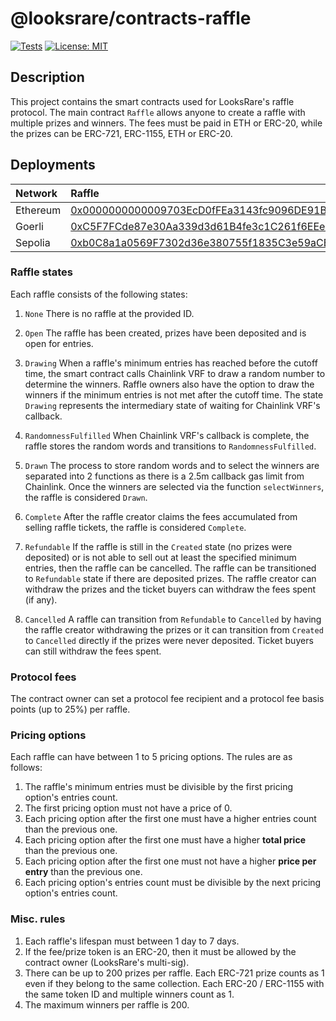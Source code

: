 # @looksrare/contracts-raffle

[![Tests](https://github.com/LooksRare/contracts-raffle/actions/workflows/tests.yaml/badge.svg)](https://github.com/LooksRare/contracts-raffle/actions/workflows/tests.yaml)
[![License: MIT](https://img.shields.io/badge/License-MIT-blue.svg)](https://opensource.org/licenses/MIT)

## Description

This project contains the smart contracts used for LooksRare's raffle protocol. The main contract `Raffle`
allows anyone to create a raffle with multiple prizes and winners. The fees must be paid in ETH or ERC-20, while
the prizes can be ERC-721, ERC-1155, ETH or ERC-20.

## Deployments

| Network  | Raffle                                                                                                                             | RaffleV2                                                                                                                           |
| :------- | :--------------------------------------------------------------------------------------------------------------------------------- | :--------------------------------------------------------------------------------------------------------------------------------- |
| Ethereum | [0x0000000000009703EcD0fFEa3143fc9096DE91B0](https://etherscan.io/address/0x0000000000009703EcD0fFEa3143fc9096DE91B0#code)         | [0x0000000000aDEaD599C11A0C9a7475B67852c1D0](https://etherscan.io/address/0x0000000000aDEaD599C11A0C9a7475B67852c1D0#code)         |
| Goerli   | [0xC5F7FCde87e30Aa339d3d61B4fe3c1C261f6EEe2](https://goerli.etherscan.io/address/0xC5F7FCde87e30Aa339d3d61B4fe3c1C261f6EEe2#code)  | [0xda28aC345040C9abC0E19AfD6025c4f5A45C4b30](https://goerli.etherscan.io/address/0xda28aC345040C9abC0E19AfD6025c4f5A45C4b30#code)  |
| Sepolia  | [0xb0C8a1a0569F7302d36e380755f1835C3e59aCB9](https://sepolia.etherscan.io/address/0xb0C8a1a0569F7302d36e380755f1835C3e59aCB9#code) | [0xb0C8a1a0569F7302d36e380755f1835C3e59aCB9](https://sepolia.etherscan.io/address/0xb0C8a1a0569F7302d36e380755f1835C3e59aCB9#code) |

### Raffle states

Each raffle consists of the following states:

1. `None`
   There is no raffle at the provided ID.

2. `Open`
   The raffle has been created, prizes have been deposited and is open for entries.

3. `Drawing`
   When a raffle's minimum entries has reached before the cutoff time, the smart contract calls Chainlink VRF
   to draw a random number to determine the winners. Raffle owners also have the option to draw the winners if the minimum entries is not met after the cutoff time. The state `Drawing` represents the intermediary state
   of waiting for Chainlink VRF's callback.

4. `RandomnessFulfilled`
   When Chainlink VRF's callback is complete, the raffle stores the random words and transitions to `RandomnessFulfilled`.

5. `Drawn`
   The process to store random words and to select the winners are separated into 2 functions as there is a 2.5m callback gas limit
   from Chainlink. Once the winners are selected via the function `selectWinners`, the raffle is considered `Drawn`.

6. `Complete`
   After the raffle creator claims the fees accumulated from selling raffle tickets, the raffle is considered `Complete`.

7. `Refundable`
   If the raffle is still in the `Created` state (no prizes were deposited) or is not able to sell out at least the specified minimum entries, then the raffle can be cancelled. The raffle can be transitioned to `Refundable` state if there are deposited prizes. The raffle creator can withdraw the prizes and the ticket buyers can withdraw the fees spent (if any).

8. `Cancelled`
   A raffle can transition from `Refundable` to `Cancelled` by having the raffle creator withdrawing the prizes or it can transition from `Created` to `Cancelled` directly if the prizes were never deposited.
   Ticket buyers can still withdraw the fees spent.

### Protocol fees

The contract owner can set a protocol fee recipient and a protocol fee basis points (up to 25%) per raffle.

### Pricing options

Each raffle can have between 1 to 5 pricing options. The rules are as follows:

1. The raffle's minimum entries must be divisible by the first pricing option's entries count.
2. The first pricing option must not have a price of 0.
3. Each pricing option after the first one must have a higher entries count than the previous one.
4. Each pricing option after the first one must have a higher **total price** than the previous one.
5. Each pricing option after the first one must not have a higher **price per entry** than the previous one.
6. Each pricing option's entries count must be divisible by the next pricing option's entries count.

### Misc. rules

1. Each raffle's lifespan must between 1 day to 7 days.
2. If the fee/prize token is an ERC-20, then it must be allowed by the contract owner (LooksRare's multi-sig).
3. There can be up to 200 prizes per raffle. Each ERC-721 prize counts as 1 even if they belong to the same collection.
   Each ERC-20 / ERC-1155 with the same token ID and multiple winners count as 1.
4. The maximum winners per raffle is 200.
